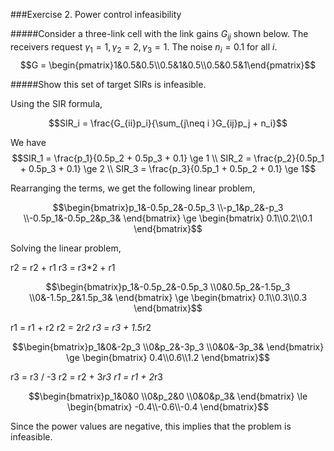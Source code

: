 ###Exercise 2. Power control infeasibility

#####Consider a three-link cell with the link gains $G_{ij}$ shown below. The receivers request $\gamma_1 = 1, \gamma_2 = 2, \gamma_3 = 1$. The noise $n_i =0.1$ for all $i$.
$$G = \begin{pmatrix}1&0.5&0.5\\0.5&1&0.5\\0.5&0.5&1\end{pmatrix}$$

#####Show this set of target SIRs is infeasible.

Using the SIR formula,

$$SIR_i = \frac{G_{ii}p_i}{\sum_{j\neq i }G_{ij}p_j + n_i}$$

We have 
$$SIR_1 = \frac{p_1}{0.5p_2 + 0.5p_3 + 0.1} \ge 1 \\ SIR_2 = \frac{p_2}{0.5p_1 + 0.5p_3 + 0.1} \ge 2 \\ SIR_3 = \frac{p_3}{0.5p_1 + 0.5p_2 + 0.1} \ge 1$$

Rearranging the terms, we get the following linear problem,

$$\begin{bmatrix}p_1&-0.5p_2&-0.5p_3
\\-p_1&p_2&-p_3
\\-0.5p_1&-0.5p_2&p_3&
\end{bmatrix} \ge \begin{bmatrix} 0.1\\0.2\\0.1
\end{bmatrix}$$

Solving the linear problem,

r2 = r2 + r1
r3 = r3*2 + r1

$$\begin{bmatrix}p_1&-0.5p_2&-0.5p_3
\\0&0.5p_2&-1.5p_3
\\0&-1.5p_2&1.5p_3&
\end{bmatrix} \ge \begin{bmatrix} 0.1\\0.3\\0.3
\end{bmatrix}$$

r1 = r1 + r2
r2 = 2*r2
r3 = r3 + 1.5*r2

$$\begin{bmatrix}p_1&0&-2p_3
\\0&p_2&-3p_3
\\0&0&-3p_3&
\end{bmatrix} \ge \begin{bmatrix} 0.4\\0.6\\1.2
\end{bmatrix}$$

r3 = r3 / -3
r2 = r2 + 3*r3
r1 = r1 + 2*r3

$$\begin{bmatrix}p_1&0&0
\\0&p_2&0
\\0&0&p_3&
\end{bmatrix} \le \begin{bmatrix} -0.4\\-0.6\\-0.4
\end{bmatrix}$$

Since the power values are negative, this implies that the problem is infeasible. 
